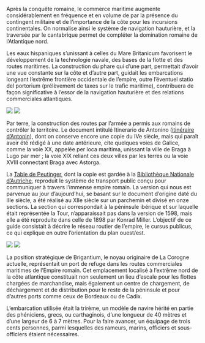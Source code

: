 Après la conquête romaine, le commerce maritime augmente considérablement en fréquence et en volume de par la présence du contingent militaire et de l’importance de la côte pour les incursions continentales. On normalise ainsi le système de navigation hauturière, et la traversée par le cantabrique permet de compléter la domination romaine de l’Atlantique nord.

Les eaux hispaniques s’unissant à celles du Mare Britanicum favorisent le développement de la technologie navale, des bases de la flotte et des routes maritimes. La construction du phare qui d’une part, permettait d’avoir une vue constante sur la côte et d’autre part, guidait les embarcations longeant l’extrême frontière occidentale de l’empire, outre l’éventuel statio del portorium (prélèvement de taxes sur le trafic maritime), contribuera de façon significative à l’essor de la navigation hauturière et des relations commerciales atlantiques.

<div class="photoset-grid" data-layout="2">
<a href="http://ciav.s3.amazonaws.com/img/imperio-romano-1677.jpg" class="fresco" data-fresco-group="article" data-fresco-caption="Mapa del Imperio Romano, 1677"><img src="http://ciav.s3.amazonaws.com/img/imperio-romano-1677.jpg"></a>
<a href="http://ciav.s3.amazonaws.com/img/reino-de-galaecia-1638.jpg" class="fresco" data-fresco-group="article" data-fresco-caption="Mapa de Gallaecia, 1638"><img src="http://ciav.s3.amazonaws.com/img/reino-de-galaecia-1638.jpg"></a>
</div> 

Par terre, la construction des routes par l’armée a permis aux romains de contrôler le territoire. Le document intitulé Itinerario de Antonino ([itinéraire d’Antonin](http://fr.wikipedia.org/wiki/Itinéraire_d%27Antonin)), dont on conserve encore une copie du IVe siècle, mais qui paraît avoir été rédigé à une date antérieure, cite quelques voies de Galice, comme la voie XX, appelée per loca marítima, unissant la ville de Braga à Lugo par mer ; la voie XIX reliant ces deux villes par les terres ou la voie XVIII connectant Braga avec Astorga.

La [Table de Peutinger](http://fr.wikipedia.org/wiki/Table_de_Peutinger), dont la copie est gardée à la [Bibliothèque Nationale d’Autriche](http://www.onb.ac.at), reproduit le système de transport public conçu pour communiquer à travers l’immense empire romain. La version qui nous est parvenue au jour d’aujourd’hui, se basant sur le document d’origine daté du IIIe siècle, a été réalisé au XIIe siècle sur un parchemin et divisé en onze sections. La section qui correspondait à la péninsule ibérique et sur laquelle était représentée la Tour, n’apparaissait pas dans la version de 1598, mais elle a été reproduite dans celle de 1898 par Konrad Miller. L’objectif de ce guide consistait à décrire le réseau routier de l’empire, le cursus publicus, ce qui explique en outre l’orientation du plan ouest/est.

<div class="photoset-grid" data-layout="2">
<a href="http://ciav.s3.amazonaws.com/img/tabula.jpg" class="fresco" data-fresco-group="article" data-fresco-caption="Table de Peutinger"><img src="http://ciav.s3.amazonaws.com/img/tabula.jpg"></a>
<a href="http://ciav.s3.amazonaws.com/img/_DSC3206.jpg" class="fresco" data-fresco-group="article" data-fresco-caption="Trirème"><img src="http://ciav.s3.amazonaws.com/img/_DSC3206.jpg"></a>
</div> 

La position stratégique de Brigantium, le noyau originaire de La Corogne actuelle, représentait un port de refuge dans les routes commerciales maritimes de l’Empire romain. Cet emplacement localisé à l’extrême nord de la côte atlantique constituait non seulement un lieu d’escale pour les flottes chargées de marchandise, mais également un centre de chargement, de déchargement et de distribution pour le reste de la péninsule et pour d’autres ports comme ceux de Bordeaux ou de Cadix.

L’embarcation utilisée était la trirème, un modèle de navire hérité en partie des phéniciens, grecs, ou carthaginois, d’une longueur de 40 mètres et d’une largeur de 6 à 7 mètres. Pour la faire avancer, un équipage de trois cents personnes, parmi lesquelles des rameurs, marins, officiers et sous-officiers étaient nécessaires.